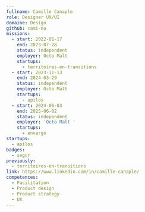```yaml
---
fullname: Camille Canaple
role: Designer UX/UI
domaine: Design
github: cami-na
missions:
  - start: 2022-01-17
    end: 2023-07-28
    status: independent
    employer: Octo Malt
    startups:
      - territoires-en-transitions
  - start: 2023-11-13
    end: 2024-03-29
    status: independent
    employer: Octo Malt
    startups:
      - apilos
  - start: 2024-06-03
    end: 2025-06-02
    status: independent
    employer: 'Octo Malt '
    startups:
      - envergo
startups:
  - apilos
badges:
  - segur
previously:
  - territoires-en-transitions
link: https://www.linkedin.com/in/camille-canaple/
competences:
  - Facilitation
  - Product design
  - Product strategy
  - UX
---
```


